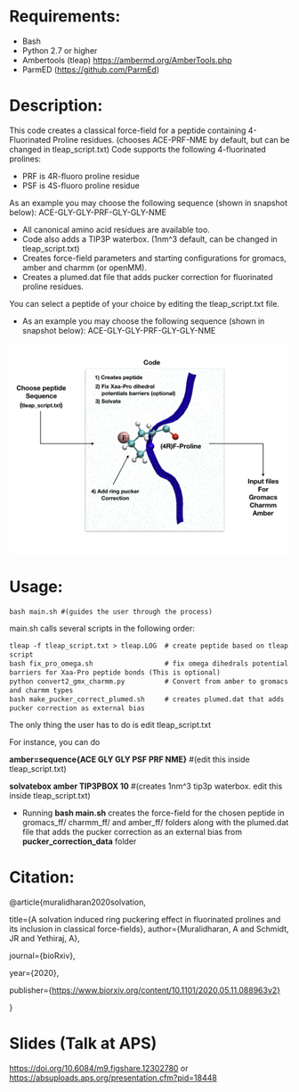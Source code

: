 # Requirements:
* Bash
* Python 2.7 or higher
* Ambertools (tleap) https://ambermd.org/AmberTools.php
* ParmED (https://github.com/ParmEd)

# Description: 

This code creates a classical force-field for a peptide containing 
4-Fluorinated Proline residues. (chooses ACE-PRF-NME by default, but can be changed in tleap_script.txt)
Code supports the following 4-fluorinated prolines:
* PRF is 4R-fluoro proline residue
* PSF is 4S-fluoro proline residue

As an example you may choose the following sequence (shown in snapshot below): 
ACE-GLY-GLY-PRF-GLY-GLY-NME

* All canonical amino acid residues are available too.
* Code also adds a TIP3P waterbox. (1nm^3 default, can be changed in tleap_script.txt)
* Creates force-field parameters and starting configurations for gromacs, amber and charmm (or openMM).
* Creates a plumed.dat file that adds pucker correction for fluorinated proline residues.

You can select a peptide of your choice by editing the tleap_script.txt file.
* As an example you may choose the following sequence (shown in snapshot below): 
ACE-GLY-GLY-PRF-GLY-GLY-NME


![Alt text](code.png/code.png.001.png?raw=true "Title")

# Usage:
```
bash main.sh #(guides the user through the process)
```
main.sh calls several scripts in the following order:
```
tleap -f tleap_script.txt > tleap.LOG  # create peptide based on tleap script 
bash fix_pro_omega.sh                  # fix omega dihedrals potential barriers for Xaa-Pro peptide bonds (This is optional)  
python convert2_gmx_charmm.py          # Convert from amber to gromacs and charmm types
bash make_pucker_correct_plumed.sh     # creates plumed.dat that adds pucker correction as external bias
```
The only thing the user has to do is edit tleap_script.txt

For instance, you can do

**amber=sequence{ACE GLY GLY PSF PRF NME}** #(edit this inside tleap_script.txt)

**solvatebox amber TIP3PBOX 10** #(creates 1nm^3 tip3p waterbox. edit this inside tleap_script.txt)

* Running **bash main.sh** creates the force-field for the chosen peptide in gromacs_ff/ charmm_ff/ and amber_ff/ folders
along with the plumed.dat file that adds the pucker correction as an external bias from **pucker_correction_data** folder



# Citation:
@article{muralidharan2020solvation,

  title={A solvation induced ring puckering effect in fluorinated prolines and its inclusion in classical force-fields},
  author={Muralidharan, A and Schmidt, JR and Yethiraj, A},
  
  journal={bioRxiv},
  
  year={2020},
  
  publisher={https://www.biorxiv.org/content/10.1101/2020.05.11.088963v2}
  
}

# Slides (Talk at APS)
https://doi.org/10.6084/m9.figshare.12302780
or
https://absuploads.aps.org/presentation.cfm?pid=18448

